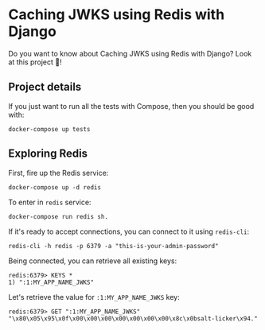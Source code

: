 # Caching JWKS using Redis with Django

Do you want to know about Caching JWKS using Redis with Django? Look at this project 👀!

## Project details

If you just want to run all the tests with Compose, then you should be good with:

    docker-compose up tests

## Exploring Redis

First, fire up the Redis service:

    docker-compose up -d redis

To enter in `redis` service:

    docker-compose run redis sh. 

If it's ready to accept connections, you can connect to it using `redis-cli`:

    redis-cli -h redis -p 6379 -a "this-is-your-admin-password"

Being connected, you can retrieve all existing keys:

    redis:6379> KEYS *
    1) ":1:MY_APP_NAME_JWKS"

Let's retrieve the value for `:1:MY_APP_NAME_JWKS` key:

    redis:6379> GET ":1:MY_APP_NAME_JWKS"
    "\x80\x05\x95\x0f\x00\x00\x00\x00\x00\x00\x00\x8c\x0bsalt-licker\x94."
